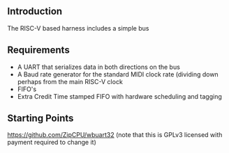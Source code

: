 Introduction
------------

The RISC-V based harness includes a simple bus

Requirements
------------
* A UART that serializes data in both directions on the bus
* A Baud rate generator for the standard MIDI clock rate (dividing down perhaps from the main RISC-V clock
* FIFO's
* Extra Credit
  Time stamped FIFO with hardware scheduling and tagging
  
Starting Points
---------------


https://github.com/ZipCPU/wbuart32   (note that this is GPLv3 licensed with payment required to change it)
